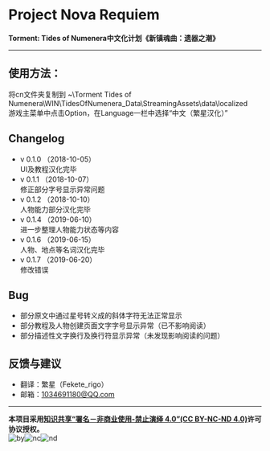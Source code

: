 # Project Nova Requiem
**Torment: Tides of Numenera中文化计划《新镇魂曲：遗器之潮》**
***

## 使用方法：

将cn文件夹复制到
~\Torment Tides of Numenera\WIN\TidesOfNumenera_Data\StreamingAssets\data\localized  
游戏主菜单中点击Option，在Language一栏中选择“中文（繁星汉化）”

## Changelog
* v 0.1.0 （2018-10-05）  
UI及教程汉化完毕
* v 0.1.1 （2018-10-07）  
修正部分字号显示异常问题
* v 0.1.2 （2018-10-10）  
人物能力部分汉化完毕
* v 0.1.4 （2019-06-10）  
进一步整理人物能力状态等内容
* v 0.1.6 （2019-06-15）  
人物、地点等名词汉化完毕
* v 0.1.7 （2019-06-20）  
修改错误

## Bug
* 部分原文中通过星号转义成的斜体字符无法正常显示
* 部分教程及人物创建页面文字字号显示异常（已不影响阅读）
* 部分描述性文字换行及换行符显示异常（未发现影响阅读的问题）

## 反馈与建议
* 翻译：繁星（Fekete_rigo）
* 邮箱：1034691180@QQ.com

***
**本项目采用[知识共享“署名－非商业使用-禁止演绎 4.0”(CC BY-NC-ND 4.0)](https://creativecommons.org/licenses/by-nc-nd/4.0/)许可协议授权。**  
![by](https://creativecommons.org/icons/by/standard.gif)![nc](https://creativecommons.org/icons/nc/standard.gif)![nd](https://creativecommons.org/icons/sa/standard.gif)
